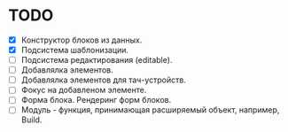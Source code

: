 # TODO

- [x] Конструктор блоков из данных.
- [x] Подсистема шаблонизации.
- [ ] Подсистема редактирования (editable).
- [ ] Добавлялка элементов.
- [ ] Добавлялка элементов для тач-устройств.
- [ ] Фокус на добавленом элементе.
- [ ] Форма блока. Рендеринг форм блоков.
- [ ] Модуль - функция, принимающая расширяемый объект, например, Build.
